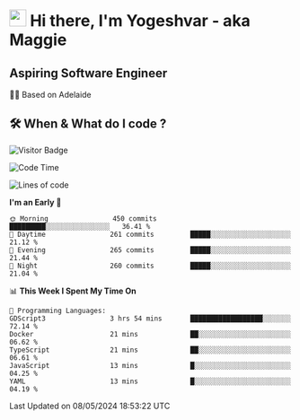 <h1><img src="https://emojis.slackmojis.com/emojis/images/1531849430/4246/blob-sunglasses.gif?1531849430" width="30"/> Hi there, I'm Yogeshvar - aka Maggie</h1>

## Aspiring Software Engineer
🏂🏻  Based on Adelaide 

## 🛠 When & What do I code ?  

![Visitor Badge](https://visitor-badge.feriirawann.repl.co?username=yogeshvar&repo=yogeshvar&label=Visitors&style=plastic&color=%23457BFF&contentType=svg)

<!--START_SECTION:waka-->
![Code Time](http://img.shields.io/badge/Code%20Time-2%2C891%20hrs%2048%20mins-blue)

![Lines of code](https://img.shields.io/badge/From%20Hello%20World%20I%27ve%20Written-4.2%20million%20lines%20of%20code-blue)

**I'm an Early 🐤** 

```text
🌞 Morning                450 commits         █████████░░░░░░░░░░░░░░░░   36.41 % 
🌆 Daytime                261 commits         █████░░░░░░░░░░░░░░░░░░░░   21.12 % 
🌃 Evening                265 commits         █████░░░░░░░░░░░░░░░░░░░░   21.44 % 
🌙 Night                  260 commits         █████░░░░░░░░░░░░░░░░░░░░   21.04 % 
```


📊 **This Week I Spent My Time On** 

```text
💬 Programming Languages: 
GDScript3                3 hrs 54 mins       ██████████████████░░░░░░░   72.14 % 
Docker                   21 mins             ██░░░░░░░░░░░░░░░░░░░░░░░   06.62 % 
TypeScript               21 mins             ██░░░░░░░░░░░░░░░░░░░░░░░   06.61 % 
JavaScript               13 mins             █░░░░░░░░░░░░░░░░░░░░░░░░   04.25 % 
YAML                     13 mins             █░░░░░░░░░░░░░░░░░░░░░░░░   04.19 % 
```


 Last Updated on 08/05/2024 18:53:22 UTC
<!--END_SECTION:waka-->
